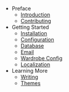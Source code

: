 - Preface
    - [Introduction](/docs/introduction)
    - [Contributing](/docs/contributing)
- Getting Started
    - [Installation](/docs/installation)
    - [Configuration](/docs/config)
    - [Database](/docs/database)
    - [Email](/docs/email)
    - [Wardrobe Config](/docs/wardrobe)
    - [Localization](/docs/localization)
- Learning More
    - [Writing](/docs/writing)
    - [Themes](/docs/themes)
